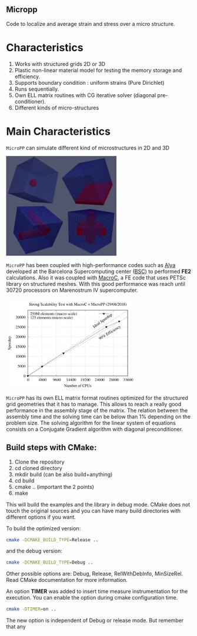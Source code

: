 ## Micropp

Code to localize and average strain and stress over a micro structure.

# Characteristics

1. Works with structured grids 2D or 3D
2. Plastic non-linear material model for testing the memory storage and efficiency.
3. Supports boundary condition : uniform strains (Pure Dirichlet)
4. Runs sequentially.
5. Own ELL matrix routines with CG iterative solver (diagonal pre-conditioner).
6. Different kinds of micro-structures

# Main Characteristics

`MicroPP` can simulate different kind of microstructures in 2D and 3D 

<img src="./pics/micros.png" alt="drawing" width="300"/>

`MicroPP` has been coupled with high-performance codes such as [Alya](http://bsccase02.bsc.es/alya) developed at the Barcelona Supercomputing center ([BSC](https://www.bsc.es/)) to performed **FE2** calculations. Also it was coupled with [MacroC](https://github.com/GG1991/macroc), a FE code that uses PETSc library on structured meshes. With this good performance was reach until 30720 processors on Marenostrum IV supercomputer.

<img src="./pics/scala.png" alt="drawing" width="350"/>

`MicroPP` has its own ELL matrix format routines optimized for the structured grid geometries that it has to manage. This allows to reach a really good performance in the assembly stage of the matrix. The relation between the assembly time and the solving time can be below than 1% depending on the problem size. The solving algorithm for the linear system of equations consists on a Conjugate Gradient algorithm with diagonal preconditioner.

Build steps with CMake:
-----------------------

1. Clone the repository 
2. cd cloned directory
3. mkdir build (can be also build+anything)
4. cd build
5. cmake .. (important the 2 points)
6. make

This will build the examples and the library in debug mode. CMake does not touch
the original sources and you can have many build directories with different
options if you want.

To build the optimized version:

```bash
cmake -DCMAKE_BUILD_TYPE=Release ..
```

and the debug version:

```bash
cmake -DCMAKE_BUILD_TYPE=Debug ..
```

Other possible options are: Debug, Release, RelWithDebInfo, MinSizeRel. Read CMake documentation for more information.

An option **TIMER** was added to insert time measure instrumentation for the execution. You can enable the option during cmake configuration time.

```bash
cmake -DTIMER=on ..
```

The new option is independent of Debug or release mode. But remember that any 


